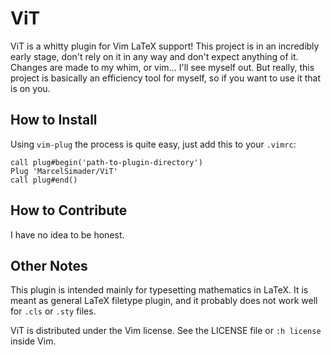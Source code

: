 # ViT

ViT is a whitty plugin for Vim LaTeX support!  This project is in an incredibly early stage,
 don't rely on it in any way and don't expect anything of it. Changes are made to my whim,
or vim...  I'll see myself out. But really, this project is basically an efficiency tool for
myself, so if you want to use it that is on you.

## How to Install

Using ``vim-plug`` the process is quite easy, just add this to your ``.vimrc``:
```vimscript
call plug#begin('path-to-plugin-directory')
Plug 'MarcelSimader/ViT'
call plug#end()
```

## How to Contribute

I have no idea to be honest.

## Other Notes

This plugin is intended mainly for typesetting mathematics in LaTeX. It is meant as
general LaTeX filetype plugin, and it probably does not work well for ``.cls`` or ``.sty``
files.

ViT is distributed under the Vim license. See the LICENSE file or ``:h license`` inside Vim.

